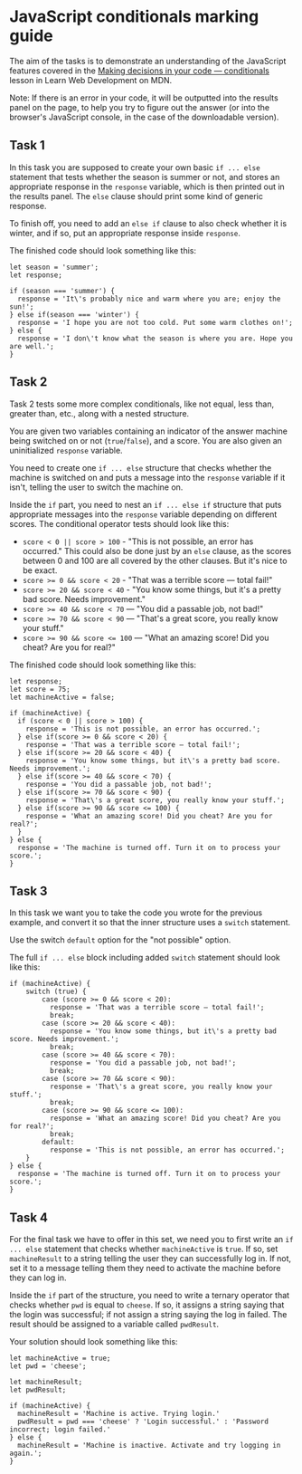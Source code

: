 # JavaScript conditionals marking guide

The aim of the tasks is to demonstrate an understanding of the JavaScript features covered in the [Making decisions in your code — conditionals](https://developer.mozilla.org/en-US/docs/Learn/JavaScript/Building_blocks/conditionals) lesson in Learn Web Development on MDN.

Note: If there is an error in your code, it will be outputted into the results panel on the page, to help you try to figure out the answer (or into the browser's JavaScript console, in the case of the downloadable version).

## Task 1

In this task you are supposed to create your own basic `if ... else` statement that tests whether the season is summer or not, and stores an appropriate response in the `response` variable, which is then printed out in the results panel. The `else` clause should print some kind of generic response.

To finish off, you need to add an `else if` clause to also check whether it is winter, and if so, put an appropriate response inside `response`.

The finished code should look something like this:

```
let season = 'summer';
let response;

if (season === 'summer') {
  response = 'It\'s probably nice and warm where you are; enjoy the sun!';
} else if(season === 'winter') {
  response = 'I hope you are not too cold. Put some warm clothes on!';
} else {
  response = 'I don\'t know what the season is where you are. Hope you are well.';
}
```

## Task 2

Task 2 tests some more complex conditionals, like not equal, less than, greater than, etc., along with a nested structure.

You are given two variables containing an indicator of the answer machine being switched on or not (`true`/`false`), and a score. You are also given an uninitialized `response` variable.

You need to create one `if ... else` structure that checks whether the machine is switched on and puts a message into the `response` variable if it isn't, telling the user to switch the machine on.

Inside the `if` part, you need to nest an `if ... else if` structure that puts appropriate messages into the `response` variable depending on different scores. The conditional operator tests should look like this:

* `score < 0 || score > 100` - "This is not possible, an error has occurred." This could also be done just by an `else` clause, as the scores between 0 and 100 are all covered by the other clauses. But it's nice to be exact.
* `score >= 0 && score < 20` - "That was a terrible score — total fail!"
* `score >= 20 && score < 40` - "You know some things, but it\'s a pretty bad score. Needs improvement."
* `score >= 40 && score < 70` — "You did a passable job, not bad!"
* `score >= 70 && score < 90` — "That\'s a great score, you really know your stuff."
* `score >= 90 && score <= 100` — "What an amazing score! Did you cheat? Are you for real?"

The finished code should look something like this:

```
let response;
let score = 75;
let machineActive = false;

if (machineActive) {
  if (score < 0 || score > 100) {
    response = 'This is not possible, an error has occurred.';
  } else if(score >= 0 && score < 20) {
    response = 'That was a terrible score — total fail!';
  } else if(score >= 20 && score < 40) {
    response = 'You know some things, but it\'s a pretty bad score. Needs improvement.';
  } else if(score >= 40 && score < 70) {
    response = 'You did a passable job, not bad!';
  } else if(score >= 70 && score < 90) {
    response = 'That\'s a great score, you really know your stuff.';
  } else if(score >= 90 && score <= 100) {
    response = 'What an amazing score! Did you cheat? Are you for real?';
  }
} else {
  response = 'The machine is turned off. Turn it on to process your score.';
}
```

## Task 3

In this task we want you to take the code you wrote for the previous example, and convert it so that the inner structure uses a `switch` statement.

Use the switch `default` option for the "not possible" option.

The full `if ... else` block including added `switch` statement should look like this:

```
if (machineActive) {
	switch (true) {
		case (score >= 0 && score < 20):
		  response = 'That was a terrible score — total fail!';
		  break;
		case (score >= 20 && score < 40):
		  response = 'You know some things, but it\'s a pretty bad score. Needs improvement.';
		  break;
		case (score >= 40 && score < 70):
		  response = 'You did a passable job, not bad!';
		  break;
		case (score >= 70 && score < 90):
		  response = 'That\'s a great score, you really know your stuff.';
		  break;
		case (score >= 90 && score <= 100):
		  response = 'What an amazing score! Did you cheat? Are you for real?';
		  break;
		default:
		  response = 'This is not possible, an error has occurred.';
	}
} else {
  response = 'The machine is turned off. Turn it on to process your score.';
}
```

## Task 4

For the final task we have to offer in this set, we need you to first write an `if ... else` statement that checks whether `machineActive` is `true`. If so, set `machineResult` to a string telling the user they can successfully log in. If not, set it to a message telling them they need to activate the machine before they can log in.

Inside the `if` part of the structure, you need to write a ternary operator that checks whether `pwd` is equal to `cheese`. If so, it assigns a string saying that the login was successful; if not assign a string saying the log in failed. The result should be assigned to a variable called `pwdResult`.

Your solution should look something like this:

```
let machineActive = true;
let pwd = 'cheese';

let machineResult;
let pwdResult;

if (machineActive) {
  machineResult = 'Machine is active. Trying login.'
  pwdResult = pwd === 'cheese' ? 'Login successful.' : 'Password incorrect; login failed.'
} else {
  machineResult = 'Machine is inactive. Activate and try logging in again.';
}
```
